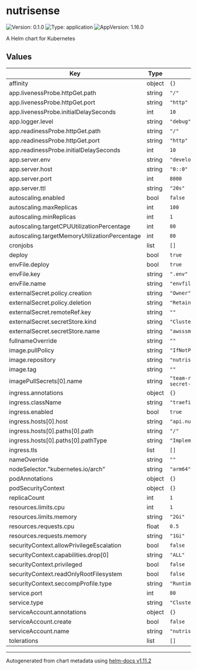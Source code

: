 # nutrisense

![Version: 0.1.0](https://img.shields.io/badge/Version-0.1.0-informational?style=flat-square) ![Type: application](https://img.shields.io/badge/Type-application-informational?style=flat-square) ![AppVersion: 1.16.0](https://img.shields.io/badge/AppVersion-1.16.0-informational?style=flat-square)

A Helm chart for Kubernetes

## Values

| Key | Type | Default | Description |
|-----|------|---------|-------------|
| affinity | object | `{}` |  |
| app.livenessProbe.httpGet.path | string | `"/"` |  |
| app.livenessProbe.httpGet.port | string | `"http"` |  |
| app.livenessProbe.initialDelaySeconds | int | `10` |  |
| app.logger.level | string | `"debug"` |  |
| app.readinessProbe.httpGet.path | string | `"/"` |  |
| app.readinessProbe.httpGet.port | string | `"http"` |  |
| app.readinessProbe.initialDelaySeconds | int | `10` |  |
| app.server.env | string | `"development"` |  |
| app.server.host | string | `"0::0"` |  |
| app.server.port | int | `8000` |  |
| app.server.ttl | string | `"20s"` |  |
| autoscaling.enabled | bool | `false` |  |
| autoscaling.maxReplicas | int | `100` |  |
| autoscaling.minReplicas | int | `1` |  |
| autoscaling.targetCPUUtilizationPercentage | int | `80` |  |
| autoscaling.targetMemoryUtilizationPercentage | int | `80` |  |
| cronjobs | list | `[]` |  |
| deploy | bool | `true` |  |
| envFile.deploy | bool | `true` |  |
| envFile.key | string | `".env"` |  |
| envFile.name | string | `"envfile"` |  |
| externalSecret.policy.creation | string | `"Owner"` |  |
| externalSecret.policy.deletion | string | `"Retain"` |  |
| externalSecret.remoteRef.key | string | `""` |  |
| externalSecret.secretStore.kind | string | `"ClusterSecretStore"` |  |
| externalSecret.secretStore.name | string | `"awsssm-store"` |  |
| fullnameOverride | string | `""` |  |
| image.pullPolicy | string | `"IfNotPresent"` |  |
| image.repository | string | `"nutrisense"` |  |
| image.tag | string | `""` |  |
| imagePullSecrets[0].name | string | `"team-rbac-setup-docker-pull-secret-team"` |  |
| ingress.annotations | object | `{}` |  |
| ingress.className | string | `"traefik"` |  |
| ingress.enabled | bool | `true` |  |
| ingress.hosts[0].host | string | `"api.nutrisense.127.0.0.1.nip.io"` |  |
| ingress.hosts[0].paths[0].path | string | `"/"` |  |
| ingress.hosts[0].paths[0].pathType | string | `"ImplementationSpecific"` |  |
| ingress.tls | list | `[]` |  |
| nameOverride | string | `""` |  |
| nodeSelector."kubernetes.io/arch" | string | `"arm64"` |  |
| podAnnotations | object | `{}` |  |
| podSecurityContext | object | `{}` |  |
| replicaCount | int | `1` |  |
| resources.limits.cpu | int | `1` |  |
| resources.limits.memory | string | `"2Gi"` |  |
| resources.requests.cpu | float | `0.5` |  |
| resources.requests.memory | string | `"1Gi"` |  |
| securityContext.allowPrivilegeEscalation | bool | `false` |  |
| securityContext.capabilities.drop[0] | string | `"ALL"` |  |
| securityContext.privileged | bool | `false` |  |
| securityContext.readOnlyRootFilesystem | bool | `false` |  |
| securityContext.seccompProfile.type | string | `"RuntimeDefault"` |  |
| service.port | int | `80` |  |
| service.type | string | `"ClusterIP"` |  |
| serviceAccount.annotations | object | `{}` |  |
| serviceAccount.create | bool | `false` |  |
| serviceAccount.name | string | `"nutrisense-service-account"` |  |
| tolerations | list | `[]` |  |

----------------------------------------------
Autogenerated from chart metadata using [helm-docs v1.11.2](https://github.com/norwoodj/helm-docs/releases/v1.11.2)
